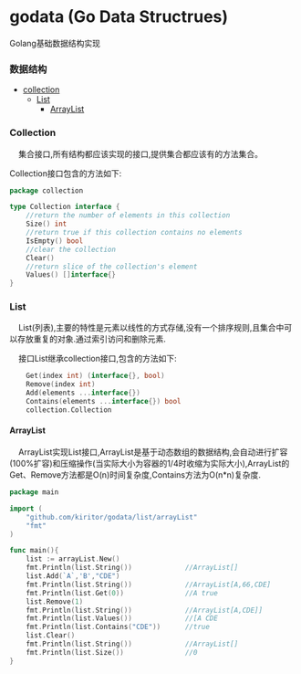 # godata (Go Data Structrues)
Golang基础数据结构实现
### 数据结构
- [collection](#collection)
  - [List](#list)
    - [ArrayList](#arrayList)

### Collection
&nbsp;&nbsp;&nbsp;&nbsp;集合接口,所有结构都应该实现的接口,提供集合都应该有的方法集合。

Collection接口包含的方法如下:
```go
package collection

type Collection interface {
	//return the number of elements in this collection
	Size() int
	//return true if this collection contains no elements
	IsEmpty() bool
	//clear the collection
	Clear()
	//return slice of the collection's element
	Values() []interface{}
}
```
### List	
&nbsp;&nbsp;&nbsp;&nbsp;List(列表),主要的特性是元素以线性的方式存储,没有一个排序规则,且集合中可以存放重复的对象.通过索引访问和删除元素.

&nbsp;&nbsp;&nbsp;&nbsp;接口List继承collection接口,包含的方法如下:
```go
	Get(index int) (interface{}, bool)
	Remove(index int)
	Add(elements ...interface{})
	Contains(elements ...interface{}) bool
	collection.Collection
```
#### ArrayList
&nbsp;&nbsp;&nbsp;&nbsp;ArrayList实现List接口,ArrayList是基于动态数组的数据结构,会自动进行扩容(100%扩容)和压缩操作(当实际大小为容器的1/4时收缩为实际大小),ArrayList的Get、Remove方法都是O(n)时间复杂度,Contains方法为O(n*n)复杂度.

```go
package main

import (
	"github.com/kiritor/godata/list/arrayList"
	"fmt"
)

func main(){
	list := arrayList.New()
	fmt.Println(list.String())             //ArrayList[]
	list.Add(`A`,'B',"CDE")        
	fmt.Println(list.String())             //ArrayList[A,66,CDE]
	fmt.Println(list.Get(0))               //A true
    list.Remove(1)                       
	fmt.Println(list.String())             //ArrayList[A,CDE]]
	fmt.Println(list.Values())             //[A CDE
	fmt.Println(list.Contains("CDE"))      //true
	list.Clear()
	fmt.Println(list.String())             //ArrayList[]
	fmt.Println(list.Size())               //0
}

```
